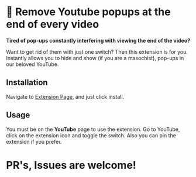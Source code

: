 # 🚫 Remove Youtube popups at the end of every video

**Tired of pop-ups constantly interfering with viewing the end of the video?**

Want to get rid of them with just one switch? Then this extension is for you.
Instantly allows you to hide and show (if you are a masochist), pop-ups in our beloved YouTube.

## Installation

Navigate to [Extension Page](https://chrome.google.com/webstore/detail/delete-yt-popup/nijjdoegocbeijbmpanhjlpocedlnjgf), and just click install.

## Usage

You must be on the **YouTube** page to use the extension. Go to YouTube, click on the extension icon and toggle the switch.
Also you can pin the extension if you prefer.

# PR's, Issues are welcome!
